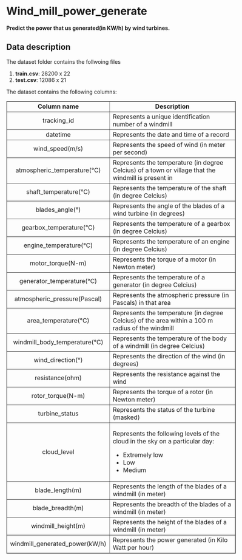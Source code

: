 # Wind_mill_power_generate
<p><strong>Predict the power that us generated(in KW/h) by wind turbines.</strong></p>

<h2><strong>Data description</strong></h2>
<p> The dataset folder contains the follwoing files</p>
<ol>
	<li><strong>train.csv</strong>: 28200 x 22</li>
	<li><strong>test.csv</strong>: 12086 x 21</li>
</ol>

<p>The dataset contains the following columns:</p>

<table border="1" style="width:605px">
	<tbody>
		<tr>
			<td style="text-align:center; width:220px"><strong>Column name</strong></td>
			<td style="text-align:center; width:370px"><strong>Description</strong></td>
		</tr>
		<tr>
			<td style="text-align:center; width:220px">tracking_id</td>
			<td style="width:370px">Represents a unique identification number of a windmill</td>
		</tr>
		<tr>
			<td style="text-align:center; width:220px">datetime</td>
			<td style="width:370px">Represents the date and time of a record</td>
		</tr>
		<tr>
			<td style="text-align:center; width:220px">wind_speed(m/s)</td>
			<td style="width:370px">Represents the speed of wind (in meter per second)</td>
		</tr>
		<tr>
			<td style="text-align:center; width:220px">atmospheric_temperature(°C)</td>
			<td style="width:370px">Represents the temperature (in degree Celcius) of a town or village that the windmill is present in</td>
		</tr>
		<tr>
			<td style="text-align:center; width:220px">shaft_temperature(°C)</td>
			<td style="width:370px">Represents the temperature of the shaft (in degree Celcius)&nbsp;</td>
		</tr>
		<tr>
			<td style="text-align:center; width:220px">blades_angle(°)</td>
			<td style="width:370px">Represents the angle of the blades of a wind turbine (in degrees)</td>
		</tr>
		<tr>
			<td style="text-align:center; width:220px">gearbox_temperature(°C)</td>
			<td style="width:370px">Represents the temperature of a gearbox&nbsp; (in degree Celcius)</td>
		</tr>
		<tr>
			<td style="text-align:center; width:220px">engine_temperature(°C)</td>
			<td style="width:370px">Represents the temperature of an engine (in degree Celcius)</td>
		</tr>
		<tr>
			<td style="text-align:center; width:220px">motor_torque(N-m)</td>
			<td style="width:370px">Represents the torque of a motor (in Newton meter)</td>
		</tr>
		<tr>
			<td style="text-align:center; width:220px">generator_temperature(°C)</td>
			<td style="width:370px">Represents the temperature of a generator (in degree Celcius)</td>
		</tr>
		<tr>
			<td style="text-align:center; width:220px">atmospheric_pressure(Pascal)</td>
			<td style="width:370px">Represents the atmospheric pressure (in Pascals) in that area</td>
		</tr>
		<tr>
			<td style="text-align:center; width:220px">area_temperature(°C)</td>
			<td style="width:370px">Represents the temperature (in degree Celcius) of the area within a 100 m radius of the windmill</td>
		</tr>
		<tr>
			<td style="text-align:center; width:220px">windmill_body_temperature(°C)</td>
			<td style="width:370px">Represents the temperature of the body of a windmill (in degree Celcius)</td>
		</tr>
		<tr>
			<td style="text-align:center; width:220px">wind_direction(°)</td>
			<td style="width:370px">Represents the direction of the wind (in degrees)</td>
		</tr>
		<tr>
			<td style="text-align:center; width:220px">resistance(ohm)</td>
			<td style="width:370px">Represents the resistance against the wind</td>
		</tr>
		<tr>
			<td style="text-align:center; width:220px">rotor_torque(N-m)</td>
			<td style="width:370px">Represents the torque of a rotor (in Newton meter)</td>
		</tr>
		<tr>
			<td style="text-align:center; width:220px">turbine_status</td>
			<td style="width:370px">Represents the status of the turbine (masked)</td>
		</tr>
		<tr>
			<td style="text-align:center; width:220px">cloud_level</td>
			<td style="width:370px">
			<p>Represents the following levels of the cloud in the sky on a particular day:</p>
			<ul>
				<li>Extremely low</li>
				<li>Low</li>
				<li>Medium</li>
			</ul>
			</td>
		</tr>
		<tr>
			<td style="text-align:center; width:220px">blade_length(m)</td>
			<td style="width:370px">Represents the length of the blades of a windmill (in meter)</td>
		</tr>
		<tr>
			<td style="text-align:center; width:220px">blade_breadth(m)</td>
			<td style="width:370px">Represents the breadth of the blades of a windmill (in meter)</td>
		</tr>
		<tr>
			<td style="text-align:center; width:220px">windmill_height(m)</td>
			<td style="width:370px">Represents the height of the blades of a windmill (in meter)</td>
		</tr>
		<tr>
			<td style="text-align:center; width:220px">windmill_generated_power(kW/h)</td>
			<td style="width:370px">Represents the power generated (in Kilo Watt per hour)</td>
		</tr>
	</tbody>
</table>

